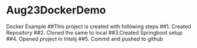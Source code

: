 # Aug23DockerDemo
Docker Example
##This project is created with following steps
##1. Created Repository
##2. Cloned the same to local
##3.Created Springboot setup
##4. Opened project in Intelij
##5. Commit and pushed to github